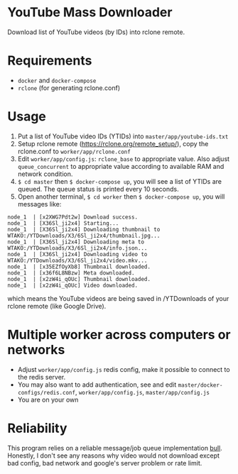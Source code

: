 # YouTube Mass Downloader
Download list of YouTube videos (by IDs) into rclone remote.

# Requirements
- `docker` and `docker-compose`
- `rclone` (for generating rclone.conf)

# Usage
1. Put a list of YouTube video IDs (YTIDs) into `master/app/youtube-ids.txt`
2. Setup rclone remote (https://rclone.org/remote_setup/), copy the rclone.conf to `worker/app/rclone.conf`
3. Edit `worker/app/config.js`: `rclone_base` to appropriate value. Also adjust `queue_concurrent` to appropriate value according to available RAM and network condition.
4. `$ cd master` then `$ docker-compose up`, you will see a list of YTIDs are queued. The queue status is printed every 10 seconds.
5. Open another terminal, `$ cd worker` then `$ docker-compose up`, you will messages like:
```
node_1  | [x2XWG7Pdt2w] Download success.
node_1  | [X36Sl_ji2x4] Starting...
node_1  | [X36Sl_ji2x4] Downloading thumbnail to WTAKO:/YTDownloads/X3/6Sl_ji2x4/thumbnail.jpg...
node_1  | [X36Sl_ji2x4] Downloading meta to WTAKO:/YTDownloads/X3/6Sl_ji2x4/info.json...
node_1  | [X36Sl_ji2x4] Downloading video to WTAKO:/YTDownloads/X3/6Sl_ji2x4/video.mkv...
node_1  | [x35EZfOyXb8] Thumbnail downloaded.
node_1  | [x36f6L8NBzw] Meta downloaded.
node_1  | [x2zW4i_qOUc] Thumbnail downloaded.
node_1  | [x2zW4i_qOUc] Video downloaded.
```
which means the YouTube videos are being saved in /YTDownloads of your rclone remote (like Google Drive).

# Multiple worker across computers or networks
- Adjust `worker/app/config.js` redis config, make it possible to connect to the redis server.
- You may also want to add authentication, see and edit `master/docker-configs/redis.conf`, `worker/app/config.js`, `master/app/config.js`
- You are on your own

# Reliability
This program relies on a reliable message/job queue implementation [bull](https://github.com/OptimalBits/bull/). Honestly, I don't see any reasons why video would not download except bad config, bad network and google's server problem or rate limit. 
